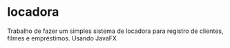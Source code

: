 # locadora
Trabalho de fazer um simples sistema de locadora para registro de clientes, filmes e empréstimos. Usando JavaFX
